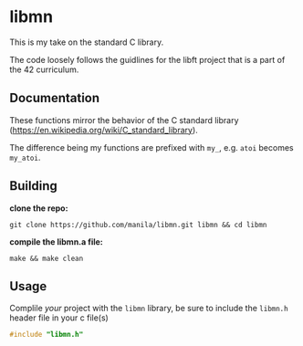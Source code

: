 # libmn

This is my take on the standard C library.

The code loosely follows the guidlines for the libft project that is a part of the 42 curriculum.

## Documentation
These functions mirror the behavior of the C standard library (https://en.wikipedia.org/wiki/C_standard_library).

The difference being my functions are prefixed with ```my_```, e.g. ```atoi``` becomes ```my_atoi```.

## Building

**clone the repo:**
```shell
git clone https://github.com/manila/libmn.git libmn && cd libmn
```

**compile the libmn.a file:**
```
make && make clean
```

## Usage

Complile *your* project with the ```libmn``` library,
be sure to include the ```libmn.h``` header file in your c file(s)

```c
#include "libmn.h"
```
